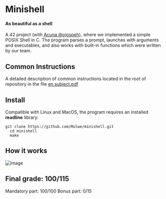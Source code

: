 # Minishell
####  As beautiful as a shell

A 42 project (with [Acuna @ojospeh](https://github.com/acunathink)), where we implemented a simple POSIX Shell in C. The program parses a prompt, launches with arguments and executables, and also works with built-in functions which were written by our team.  

## Common Instructions
A detailed description of common instructions located in the root of repository in the file [en.subject.pdf](en.subject.pdf)

## Install
Compatible with Linux and MacOS, the program requires an installed **readline** library:

    git clone https://github.com/Mulwe/minishell.git
	  cd minishell
	  make

## How it works

![image](https://user-images.githubusercontent.com/22121138/183248245-4875f19b-361c-4960-8968-9f621fef1f4a.png)

## Final grade: 100/115

Mandatory part: 100/100
Bonus part: 0/15 
